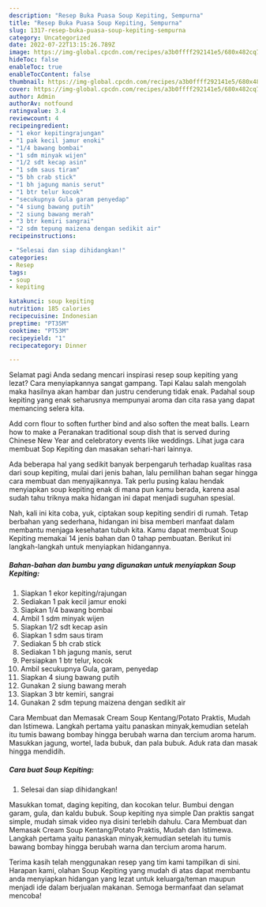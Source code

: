```yaml
---
description: "Resep Buka Puasa Soup Kepiting, Sempurna"
title: "Resep Buka Puasa Soup Kepiting, Sempurna"
slug: 1317-resep-buka-puasa-soup-kepiting-sempurna
category: Uncategorized
date: 2022-07-22T13:15:26.789Z
image: https://img-global.cpcdn.com/recipes/a3b0ffff292141e5/680x482cq70/soup-kepiting-foto-resep-utama.jpg
hideToc: false
enableToc: true
enableTocContent: false
thumbnail: https://img-global.cpcdn.com/recipes/a3b0ffff292141e5/680x482cq70/soup-kepiting-foto-resep-utama.jpg
cover: https://img-global.cpcdn.com/recipes/a3b0ffff292141e5/680x482cq70/soup-kepiting-foto-resep-utama.jpg
author: Admin
authorAv: notfound
ratingvalue: 3.4
reviewcount: 4
recipeingredient:
- "1 ekor kepitingrajungan"
- "1 pak kecil jamur enoki"
- "1/4 bawang bombai"
- "1 sdm minyak wijen"
- "1/2 sdt kecap asin"
- "1 sdm saus tiram"
- "5 bh crab stick"
- "1 bh jagung manis serut"
- "1 btr telur kocok"
- "secukupnya Gula garam penyedap"
- "4 siung bawang putih"
- "2 siung bawang merah"
- "3 btr kemiri sangrai"
- "2 sdm tepung maizena dengan sedikit air"
recipeinstructions:

- "Selesai dan siap dihidangkan!"
categories:
- Resep
tags:
- soup
- kepiting

katakunci: soup kepiting 
nutrition: 185 calories
recipecuisine: Indonesian
preptime: "PT35M"
cooktime: "PT53M"
recipeyield: "1"
recipecategory: Dinner

---
```



Selamat pagi Anda sedang mencari inspirasi resep soup kepiting yang lezat? Cara menyiapkannya sangat gampang. Tapi Kalau salah mengolah maka hasilnya akan hambar dan justru cenderung tidak enak. Padahal soup kepiting yang enak seharusnya mempunyai aroma dan cita rasa yang dapat memancing selera kita.


Add corn flour to soften further bind and also soften the meat balls. Learn how to make a Peranakan traditional soup dish that is served during Chinese New Year and celebratory events like weddings. Lihat juga cara membuat Sop Kepiting dan masakan sehari-hari lainnya.

Ada beberapa hal yang sedikit banyak berpengaruh terhadap kualitas rasa dari soup kepiting, mulai dari jenis bahan, lalu pemilihan bahan segar hingga cara membuat dan menyajikannya. Tak perlu pusing kalau hendak menyiapkan soup kepiting enak di mana pun kamu berada, karena asal sudah tahu triknya maka hidangan ini dapat menjadi suguhan spesial.


Nah, kali ini kita coba, yuk, ciptakan soup kepiting sendiri di rumah. Tetap berbahan yang sederhana, hidangan ini bisa memberi manfaat dalam membantu menjaga kesehatan tubuh kita. Kamu dapat membuat Soup Kepiting memakai 14 jenis bahan dan 0 tahap pembuatan. Berikut ini langkah-langkah untuk menyiapkan hidangannya.

<!--inarticleads1-->

##### Bahan-bahan dan bumbu yang digunakan untuk menyiapkan Soup Kepiting:

1. Siapkan 1 ekor kepiting/rajungan
1. Sediakan 1 pak kecil jamur enoki
1. Siapkan 1/4 bawang bombai
1. Ambil 1 sdm minyak wijen
1. Siapkan 1/2 sdt kecap asin
1. Siapkan 1 sdm saus tiram
1. Sediakan 5 bh crab stick
1. Sediakan 1 bh jagung manis, serut
1. Persiapkan 1 btr telur, kocok
1. Ambil secukupnya Gula, garam, penyedap
1. Siapkan 4 siung bawang putih
1. Gunakan 2 siung bawang merah
1. Siapkan 3 btr kemiri, sangrai
1. Gunakan 2 sdm tepung maizena dengan sedikit air


Cara Membuat dan Memasak Cream Soup Kentang/Potato Praktis, Mudah dan Istimewa. Langkah pertama yaitu panaskan minyak,kemudian setelah itu tumis bawang bombay hingga berubah warna dan tercium aroma harum. Masukkan jagung, wortel, lada bubuk, dan pala bubuk. Aduk rata dan masak hingga mendidih. 

<!--inarticleads2-->

##### Cara buat Soup Kepiting:


1. Selesai dan siap dihidangkan!

Masukkan tomat, daging kepiting, dan kocokan telur. Bumbui dengan garam, gula, dan kaldu bubuk. Soup kepiting nya simple Dan praktis sangat simple, mudah simak video nya disini terlebih dahulu. Cara Membuat dan Memasak Cream Soup Kentang/Potato Praktis, Mudah dan Istimewa. Langkah pertama yaitu panaskan minyak,kemudian setelah itu tumis bawang bombay hingga berubah warna dan tercium aroma harum. 

Terima kasih telah menggunakan resep yang tim kami tampilkan di sini. Harapan kami, olahan Soup Kepiting yang mudah di atas dapat membantu anda menyiapkan hidangan yang lezat untuk keluarga/teman maupun menjadi ide dalam berjualan makanan. Semoga bermanfaat dan selamat mencoba!
